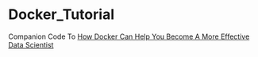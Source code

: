 # Docker_Tutorial
Companion Code To [How Docker Can Help You Become A More Effective Data Scientist](https://medium.com/p/7fc048ef91d5)
